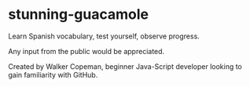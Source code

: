 # stunning-guacamole
Learn Spanish vocabulary, test yourself, observe progress.

Any input from the public would be appreciated.

Created by Walker Copeman, beginner Java-Script developer looking to gain familiarity with GitHub.
